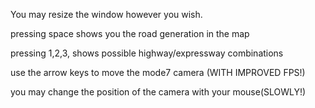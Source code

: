 You may resize the window however you wish.

pressing space shows you the road generation in the map

pressing 1,2,3, shows possible highway/expressway combinations

use the arrow keys to move the mode7 camera (WITH IMPROVED FPS!)

you may change the position of the camera with your mouse(SLOWLY!)
